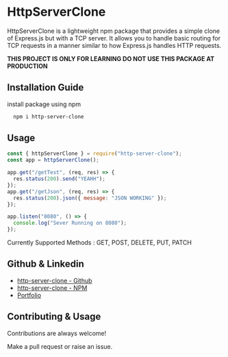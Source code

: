 
# HttpServerClone

HttpServerClone is a lightweight npm package that provides a simple clone of Express.js but with a TCP server. It allows you to handle basic routing for TCP requests in a manner similar to how Express.js handles HTTP requests.

**THIS PROJECT IS ONLY FOR LEARNING DO NOT USE THIS PACKAGE AT PRODUCTION**
## Installation Guide

install package using npm

```bash
  npm i http-server-clone
```


## Usage

```javascript
const { httpServerClone } = require("http-server-clone");
const app = httpServerClone();

app.get("/getTest", (req, res) => {
  res.status(200).send("YEAHH");
});
app.get("/getJson", (req, res) => {
  res.status(200).json({ message: "JSON WORKING" });
});

app.listen("8080", () => {
  console.log("Sever Running on 8080");
});
```
Currently Supported Methods : GET, POST, DELETE, PUT, PATCH 

## Github & Linkedin

 - [http-server-clone - Github](https://github.com/pjnichal/http-server-clone)
  - [http-server-clone - NPM](https://www.npmjs.com/package/http-server-clone)
 - [Portfolio](https://pravinnichal.in/)


## Contributing & Usage

Contributions are always welcome!

Make a pull request or raise an issue.


